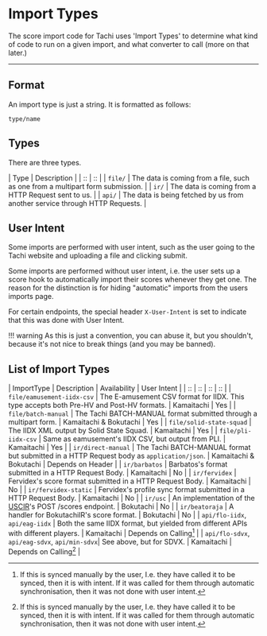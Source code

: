 # Import Types

The score import code for Tachi uses 'Import Types' to
determine what kind of code to run on a given import,
and what converter to call (more on that later.)

*****

## Format

An import type is just a string. It is formatted as follows:

```
type/name
```

## Types

There are three types.

| Type | Description |
| :: | :: |
| `file/` | The data is coming from a file, such as one from a multipart form submission. |
| `ir/` | The data is coming from a HTTP Request sent to us. |
| `api/` | The data is being fetched by us from another service through HTTP Requests. |

## User Intent

Some imports are performed with user intent, such as
the user going to the Tachi website and uploading
a file and clicking submit.

Some imports are performed without user intent, i.e.
the user sets up a score hook to automatically import
their scores whenever they get one. The reason for the
distinction is for hiding "automatic" imports from the
users imports page.

For certain endpoints, the special header `X-User-Intent`
is set to indicate that this was done with User Intent.

!!! warning
	As this is just a convention, you can abuse it, but you
	shouldn't, because it's not nice to break things
	(and you may be banned).

## List of Import Types

| ImportType | Description | Availability | User Intent |
| :: | :: | :: | :: |
| `file/eamusement-iidx-csv` | The E-amusement CSV format for IIDX. This type accepts both Pre-HV and Post-HV formats. | Kamaitachi | Yes |
| `file/batch-manual` | The Tachi BATCH-MANUAL format submitted through a multipart form. | Kamaitachi & Bokutachi | Yes |
| `file/solid-state-squad` | The IIDX XML output by Solid State Squad. | Kamaitachi | Yes |
| `file/pli-iidx-csv` | Same as eamusement's IIDX CSV, but output from PLI. | Kamaitachi | Yes |
| `ir/direct-manual` | The Tachi BATCH-MANUAL format but submitted in a HTTP Request body as `application/json`. | Kamaitachi & Bokutachi | Depends on Header |
| `ir/barbatos` | Barbatos's format submitted in a HTTP Request Body. | Kamaitachi | No |
| `ir/fervidex` | Fervidex's score format submitted in a HTTP Request Body. | Kamaitachi | No |
| `ir/fervidex-static` | Fervidex's profile sync format submitted in a HTTP Request Body. | Kamaitachi | No |
| `ir/usc` | An implementation of the [USCIR](https://uscir.rtfd.io)'s POST /scores endpoint. | Bokutachi | No |
| `ir/beatoraja` | A handler for BokutachiIR's score format. | Bokutachi | No |
| `api/flo-iidx`, `api/eag-iidx` | Both the same IIDX format, but yielded from different APIs with different players. | Kamaitachi | Depends on Calling[^1] |
| `api/flo-sdvx`, `api/eag-sdvx`, `api/min-sdvx`| See above, but for SDVX. | Kamaitachi | Depends on Calling[^1] |

[^1]: If this is synced manually by the user, I.e. they have called it to be synced, then it is with intent. If it was called for them through automatic synchronisation, then it was not done with user intent.
